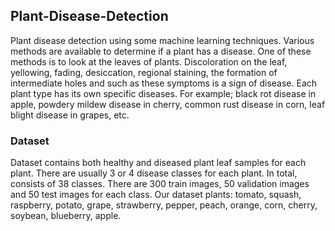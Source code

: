 ## Plant-Disease-Detection

Plant disease detection using some machine learning techniques.
Various methods are available to determine if a plant
has a disease. One of these methods is to look at the leaves
of plants. Discoloration on the leaf, yellowing, fading,
desiccation, regional staining, the formation of intermediate
holes and such as these symptoms is a sign of disease.
Each plant type has its own specific diseases. For example;
black rot disease in apple, powdery mildew disease in
cherry, common rust disease in corn, leaf blight disease in
grapes, etc.

### Dataset

Dataset contains both healthy and diseased plant
leaf samples for each plant. There are usually 3 or 4
disease classes for each plant. In total, consists of 38
classes. There are 300 train images, 50 validation images
and 50 test images for each class. Our dataset plants:
tomato, squash, raspberry, potato, grape, strawberry, pepper,
peach, orange, corn, cherry, soybean, blueberry, apple.
